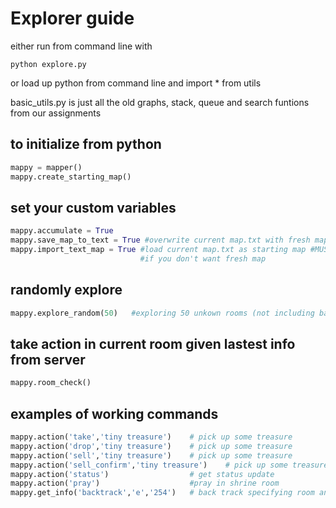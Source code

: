 # Explorer guide

either run from command line with 

```
python explore.py
```

or load up python from command line and import * from utils

basic_utils.py is just all the old graphs, stack, queue and search funtions from our assignments

## to initialize from python

```python
mappy = mapper()
mappy.create_starting_map()
```

## set your custom variables
```python
mappy.accumulate = True
mappy.save_map_to_text = True #overwrite current map.txt with fresh map.txt
mappy.import_text_map = True #load current map.txt as starting map #MUST BE DONE BEFORE create_starting_map
                             #if you don't want fresh map
```
## randomly explore

```python
mappy.explore_random(50)   #exploring 50 unkown rooms (not including backtracking)
```

## take action in current room given lastest info from server

```python
mappy.room_check()
```

## examples of working commands
```python
mappy.action('take','tiny treasure')    # pick up some treasure  
mappy.action('drop','tiny treasure')    # pick up some treasure  
mappy.action('sell','tiny treasure')    # pick up some treasure  
mappy.action('sell_confirm','tiny treasure')    # pick up some treasure  
mappy.action('status')                  # get status update
mappy.action('pray')                    #pray in shrine room
mappy.get_info('backtrack','e','254')   # back track specifying room and direction
```